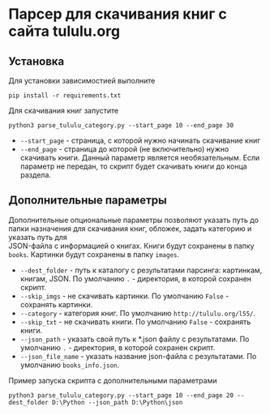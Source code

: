 # Парсер для скачивания книг с сайта tululu.org

## Установка
Для установки зависимостией выполните
```shell script
pip install -r requirements.txt
```

Для скачивания книг запустите 
```shell script
python3 parse_tululu_category.py --start_page 10 --end_page 30
```

- `--start_page` - страница, с которой нужно начинать скачивание книг
- `--end_page` - страница до которой (не включительно) нужно скачивать книги. Данный параметр является необязательным.
Если параметр не передан, то скрипт будет скачивать книги до конца раздела.

## Дополнительные параметры
Дополнительные опциональные параметры позволяют указать путь до папки назначения для скачивания книг, обложек, задать категорию и указать путь для  
JSON-файла с информацией о книгах. Книги будут сохранены в папку `books`. Картинки будут сохранены в папку `images`.

 - `--dest_folder` - путь к каталогу с результатами парсинга: картинкам, книгам, JSON. По умолчанию `.` - директория, в которой сохранен скрипт.
 - `--skip_imgs` - не скачивать картинки. По умолчанию `False` - сохранять картинки.
 - `--category` - категория книг. По умолчанию `http://tululu.org/l55/`.
 - `--skip_txt` - не скачивать книги. По умолчанию `False` - сохранять книги.
 - `--json_path` - указать свой путь к *.json файлу с результатами. По умолчанию `.` - директория, в которой сохранен скрипт.
 - `--json_file_name` - указать название json-файла с результатами. По умолчанию `books_info.json`.

Пример запуска скрипта с дополнительными параметрами
```shell script
python3 parse_tululu_category.py --start_page 10 --end_page 20 --dest_folder D:\Python --json_path D:\Python\json
```
